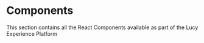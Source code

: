 # Components
This section contains all the React Components available as part of the Lucy Experience Platform